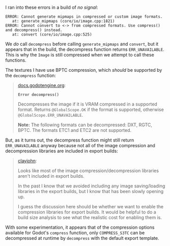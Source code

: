 I ran into these errors in a build of _no signal_:

```
ERROR: Cannot generate mipmaps in compressed or custom image formats.
   at: generate_mipmaps (core/io/image.cpp:1821)
ERROR: Cannot convert to <-> from compressed formats. Use compress() and decompress() instead.
   at: convert (core/io/image.cpp:525)
```

We _do_ call `decompress` before calling `generate_mipmaps` and `convert`, but it appears that in the build, the decompress function returns `ERR_UNAVAILABLE`. This is why the `Image` is still compressed when we attempt to call these functions.

The textures I have use BPTC compression, which _should_ be supported by the `decompress` function:

> [docs.godotengine.org](https://docs.godotengine.org/en/4.2/classes/class_image.html#class-image-method-decompress):
>
> **`Error decompress()`**
>
> Decompresses the image if it is VRAM compressed in a supported format. Returns `@GlobalScope.OK` if the format is supported, otherwise `@GlobalScope.ERR_UNAVAILABLE`.
>
> **Note:** The following formats can be decompressed: DXT, RGTC, BPTC. The formats ETC1 and ETC2 are not supported.

But, as it turns out, the decompress function might still return `ERR_UNAVAILABLE` anyway because not all of the image compression and decompression libraries are included in export builds:

> [clayjohn](https://github.com/godotengine/godot/issues/79932#issuecomment-1652303933):
>
> Looks like most of the image compression/decompression libraries aren't included in export builds.
>
> In the past I know that we avoided including any image saving/loading libraries in the export builds, but I know that has been slowly opening up.
>
> I guess the discussion here should be whether we want to enable the compression libraries for export builds. It would be helpful to do a build size analysis to see what the realistic cost for enabling them is.

With some experimentation, it appears that of the compression options available for Godot's `compress` function, only `COMPRESS_S3TC` can be decompressed at runtime by `decompress` with the default export template.
